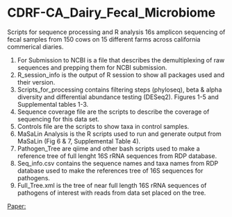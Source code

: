 # CDRF-CA_Dairy_Fecal_Microbiome
Scripts for sequence processing and R analysis 
16s amplicon sequencing of fecal samples from 150 cows on 15 different farms across california commerical diaries.  

1. For Submission to NCBI is a file that describes the demultiplexing of raw sequences and prepping them for NCBI submission.
2. R_session_info is the output of R session to show all packages used and their version.
3. Scripts_for_processing contains filtering steps (phyloseq), beta & alpha diversity and differential abundance testing (DESeq2). Figures 1-5 and Supplemental tables 1-3.
4. Sequence coverage file are the scripts to describe the coverage of sequencing for this data set.
5. Controls file are the scripts to show taxa in control samples.
6. MaSaLin Analysis is the R scripts used to run and generate output from MaSaLin (Fig 6 & 7, Supplemental Table 4).
7. Pathogen_Tree are qiime and other bash scripts used to make a reference tree of full lenght 16S rRNA sequences from RDP database.
8. Seq_info.csv contains the sequence names and taxa names from RDP database used to make the references tree of 16S sequences for pathogens.
9. Full_Tree.xml is the tree of near full length 16S rRNA sequences of pathogens of interest with reads from data set placed on the tree.

[Paper:](https://www.frontiersin.org/articles/10.3389/fmicb.2019.01093/full)
